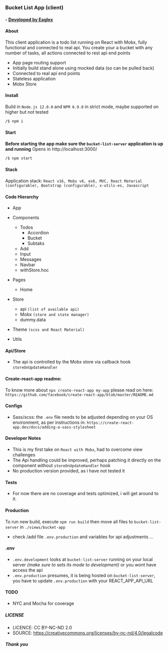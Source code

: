 ### Bucket List App (client)
#### - [ Developed by Eaglex ](http://eaglex.net)

#### About
This client application is a todo list running on React with Mobx, fully functional and connected to real api.
You create your a bucket with any number of tasks, all actions connected to rest api end points

- App page routing support
- Initially build stand alone using mocked data (so can be pulled back)
- Connected to real api end points
- Stateless application
- Mobx Store


#### Install 
Build in `Node.js 12.0.0` and `NPM 6.9.0` in strict mode, maybe supported on higher but not tested

```sh
/$ npm i 
```


#### Start
**Before starting the app make sure the `bucket-list-server` application is up and running**
Opens in http://localhost:3000/

```sh
/$ npm start
```

#### Stack
Application stack: `React v16, Mobx v6, es6, MVC, React Material (configurable), Bootstrap (configurable), x-utils-es, Javascript`


#### Code Hierarchy
- App
- Components
    - Todos
        - Accordion
        - Bucket
        - Subtaks
    - Add
    - Input
    - Messages    
    - Navbar
    - withStore.hoc

- Pages
    - Home

- Store
    - api `(list of available api)`
    - Mobx `(store and state manager)`
    - dummy.data
- Theme `(scss and React Material)`

- Utils


#### Api/Store
- The api is controlled by the Mobx store via callback hook `storeOnUpdateHandler`


#### Create-react-app readme:
To know more about `npx create-react-app my-app` please read on here:
`https://github.com/facebook/create-react-app/blob/master/README.md`


#### Configs
- Sass/scss: the `.env` file needs to be adjusted depending on your OS environment, as per instructions in: `https://create-react-app.dev/docs/adding-a-sass-stylesheet`


#### Developer Notes
- This is my first take on `React with Mobx`, had to overcome view challenges
- The Api handling could be improved, perhaps patching it directly on the component without `storeOnUpdateHandler` hook
- No production version provided, as i have not tested it

#### Tests
* For now there are no coverage and tests optimized, i will get around to it.


#### Production
To run new build, execute  `npm run build` then move all files to `bucket-list-server` in `./views/bucket-app`
- check /add file `.env.production` and variables for api adjustments ...


#### .env
- `.env.development` looks at `bucket-list-server` running on your local server _(make sure to sets its mode to development)_ or you wont have access the api
- `.env.production` presumes, it is being hosted on `bucket-list-server`, you have to update `.env.production` with your REACT_APP_API_URL 


#### TODO
* NYC and Mocha for coverage


##### LICENSE
* LICENCE: CC BY-NC-ND 2.0
* SOURCE: https://creativecommons.org/licenses/by-nc-nd/4.0/legalcode


##### Thank you

